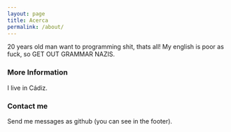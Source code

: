 ```yaml
---
layout: page
title: Acerca
permalink: /about/
---
```


20 years old man want to programming shit, thats all! My english is poor as fuck, so GET OUT GRAMMAR NAZIS.

### More Information

I live in Cádiz.

### Contact me

Send me messages as github (you can see in the footer).
